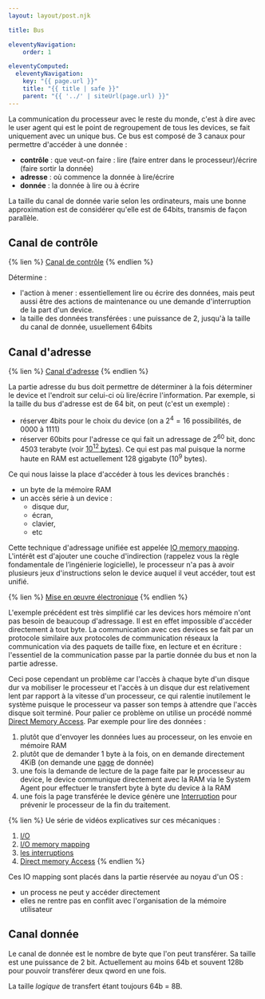 ```yaml
---
layout: layout/post.njk

title: Bus

eleventyNavigation:
    order: 1

eleventyComputed:
  eleventyNavigation:
    key: "{{ page.url }}"
    title: "{{ title | safe }}"
    parent: "{{ '../' | siteUrl(page.url) }}"
---
```


La communication du processeur avec le reste du monde, c'est à dire avec le user agent qui est le point de regroupement de tous les devices, se fait uniquement avec un unique bus. Ce bus est composé de 3 canaux pour permettre d'accéder à une donnée :

- **contrôle** : que veut-on faire : lire (faire entrer dans le processeur)/écrire (faire sortir la donnée)
- **adresse** : où commence la donnée à lire/écrire
- **donnée** : la donnée à lire ou à écrire

La taille du canal de donnée varie selon les ordinateurs, mais une bonne approximation est de considérer qu'elle est de 64bits, transmis de façon parallèle.

## Canal de contrôle

{% lien %}
[Canal de contrôle](https://en.wikipedia.org/wiki/Control_bus)
{% endlien %}

Détermine :

- l'action à mener : essentiellement lire ou écrire des données, mais peut aussi être des actions de maintenance ou une demande d'interruption de la part d'un device.
- la taille des données transférées : une puissance de 2, jusqu'à la taille du canal de donnée, usuellement 64bits

## Canal d'adresse

{% lien %}
[Canal d'adresse](https://en.wikipedia.org/wiki/Bus_(computing)#Address_bus)
{% endlien %}

La partie adresse du bus doit permettre de déterminer à la fois déterminer le device et l'endroit sur celui-ci où lire/écrire l'information. Par exemple, si la taille du bus d'adresse est de 64 bit, on peut (c'est un exemple) :

- réserver 4bits pour le choix du device (on a $2^4=16$ possibilités, de $0000$ à $1111$)
- réserver 60bits pour l'adresse ce qui fait un adressage de $2^{60}$ bit, donc 4503 terabyte (voir [$10^{12}$ bytes](https://fr.wikipedia.org/wiki/Mod%C3%A8le:Unit%C3%A9s_de_bytes)). Ce qui est pas mal puisque la norme haute en RAM est actuellement 128 gigabyte ($10^{9}$ bytes).

Ce qui nous laisse la place d'accéder à tous les devices branchés :

- un byte de la mémoire RAM
- un accès série à un device :
  - disque dur,
  - écran,
  - clavier,
  - etc

Cette technique d'adressage unifiée est appelée [IO memory mapping](https://en.wikipedia.org/wiki/Memory-mapped_I/O_and_port-mapped_I/O). L'intérêt est d'ajouter une couche d'indirection (rappelez vous la règle fondamentale de l’ingénierie logicielle), le processeur n'a pas à avoir plusieurs jeux d'instructions selon le device auquel il veut accéder, tout est unifié.

{% lien %}
[Mise en œuvre électronique](https://www.youtube.com/watch?v=2Cbcb2yGjiM)
{% endlien %}

L'exemple précédent est très simplifié car les devices hors mémoire n'ont pas besoin de beaucoup d'adressage. Il est en effet impossible d'accéder directement à tout byte. La communication avec ces devices se fait par un protocole similaire aux protocoles de communication réseaux la communication via des paquets de taille fixe, en lecture et en écriture : l'essentiel de la communication passe par la partie donnée du bus et non la partie adresse.

Ceci pose cependant un problème car l'accès à chaque byte d'un disque dur va mobiliser le processeur et l'accès à un disque dur est relativement lent par rapport à la vitesse d'un processeur, ce qui ralentie inutilement le système puisque le processeur va passer son temps à attendre que l'accès disque soit terminé. Pour palier ce problème on utilise un procédé nommé [Direct Memory Access](https://en.wikipedia.org/wiki/Direct_memory_access). Par exemple pour lire des données :

1. plutôt que d'envoyer les données lues au processeur, on les envoie en mémoire RAM
2. plutôt que de demander 1 byte à la fois, on en demande directement 4KiB (on demande une [page](https://en.wikipedia.org/wiki/Page_(computer_memory)) de donnée)
3. une fois la demande de lecture de la page faite par le processeur au device, le device communique directement avec la RAM via le System Agent pour effectuer le transfert byte à byte du device à la RAM
4. une fois la page transférée le device génère une [Interruption](https://fr.wikipedia.org/wiki/Interruption_(informatique)) pour prévenir le processeur de la fin du traitement.

{% lien %}
Ue série de vidéos explicatives sur ces mécaniques :

1. [I/O](https://www.youtube.com/watch?v=nnO2OfSTVbA&list=RDCMUCOPmCMY3ROyg04_y5bYPyyw&index=7)
2. [I/O memory mapping](https://www.youtube.com/watch?v=xNH1e5snIEY&list=RDCMUCOPmCMY3ROyg04_y5bYPyyw&index=1)
3. [les interruptions](https://www.youtube.com/watch?v=dDA3PUr16As&list=RDCMUCOPmCMY3ROyg04_y5bYPyyw&index=4)
4. [Direct memory Access](https://www.youtube.com/watch?v=M16l_ymlfcs&list=RDCMUCOPmCMY3ROyg04_y5bYPyyw&index=8)
{% endlien %}

Ces IO mapping sont placés dans la partie réservée au noyau d'un OS :

- un process ne peut y accéder directement
- elles ne rentre pas en conflit avec l'organisation de la mémoire utilisateur

## Canal donnée

Le canal de donnée est le nombre de byte que l'on peut transférer. Sa taille est une puissance de 2 bit. Actuellement au moins 64b et souvent 128b pour pouvoir transférer deux qword en une fois.

La taille *logique* de transfert étant toujours 64b = 8B.
